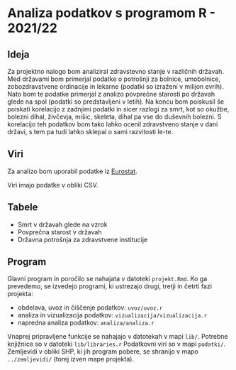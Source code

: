 # Analiza podatkov s programom R - 2021/22

## Ideja

Za projektno nalogo bom analiziral zdravstevno stanje v različnih državah. Med državami bom primerjal 
podatke o potrošnji za bolnice, umobolnice, zobozdravstvene ordinacije in lekarne (podatki so izraženi v milijon evrih). 
Nato bom te podatke primerjal z analizo povprečne starosti po državah glede na spol (podatki so predstavljeni v letih).
Na koncu bom poiskusil še poiskati korelacijo z zadnjimi podatki in sicer razlogi za smrt, kot so okužbe, bolezni dihal, živčevja, mišic, skeleta, dihal pa vse do duševnih bolezni. S korelacijo teh podatkov bom tako lahko ocenil zdravstveno stanje v dani državi, 
s tem pa tudi lahko sklepal o sami razvitosti le-te.

## Viri

Za analizo bom uporabil podatke iz [Eurostat](https://ec.europa.eu). 

Viri imajo podatke v obliki CSV.

## Tabele

* Smrt v državah glede na vzrok
* Povprečna starost v državah
* Državna potrošnja za zdravstvene institucije

## Program

Glavni program in poročilo se nahajata v datoteki `projekt.Rmd`.
Ko ga prevedemo, se izvedejo programi, ki ustrezajo drugi, tretji in četrti fazi projekta:

* obdelava, uvoz in čiščenje podatkov: `uvoz/uvoz.r`
* analiza in vizualizacija podatkov: `vizualizacija/vizualizacija.r`
* napredna analiza podatkov: `analiza/analiza.r`

Vnaprej pripravljene funkcije se nahajajo v datotekah v mapi `lib/`.
Potrebne knjižnice so v datoteki `lib/libraries.r`
Podatkovni viri so v mapi `podatki/`.
Zemljevidi v obliki SHP, ki jih program pobere,
se shranijo v mapo `../zemljevidi/` (torej izven mape projekta).
